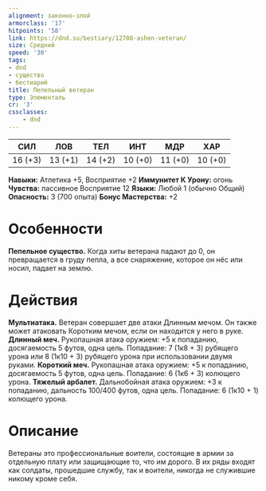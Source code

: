 ```yaml
---
alignment: законно-злой
armorclass: '17'
hitpoints: '58'
link: https://dnd.su/bestiary/12708-ashen-veteran/
size: Средний
speed: '30'
tags:
- dnd
- существо
- бестиарий
title: Пепельный ветеран
type: Элементаль
cr: '3'
cssclasses:
    - dnd
---
```



| СИЛ | ЛОВ | ТЕЛ | ИНТ | МДР | ХАР |
|---|---|---|---|---|---|
| 16 (+3) | 13 (+1) | 14 (+2) | 10 (+0) | 11 (+0) | 10 (+0) |
**Навыки:** Атлетика +5, Восприятие +2
**Иммунитет К Урону:** огонь
**Чувства:** пассивное Восприятие 12
**Языки:** Любой 1 (обычно Общий)
**Опасность:** 3 (700 опыта)
**Бонус Мастерства:** +2


# Особенности
**Пепельное существо.** Когда хиты ветерана падают до 0, он превращается в груду пепла, а все снаряжение, которое он нёс или носил, падает на землю.


# Действия
**Мультиатака.** Ветеран совершает две атаки Длинным мечом. Он также может атаковать Коротким мечом, если он находится у него в руке.
**Длинный меч.** Рукопашная атака оружием: +5 к попаданию, досягаемость 5 футов, одна цель. Попадание: 7 (1к8 + 3) рубящего урона или 8 (1к10 + 3) рубящего урона при использовании двумя руками.
**Короткий меч.** Рукопашная атака оружием: +5 к попаданию, досягаемость 5 футов, одна цель. Попадание: 6 (1к6 + 3) колющего урона.
**Тяжелый арбалет.** Дальнобойная атака оружием: +3 к попаданию, дальность 100/400 футов, одна цель. Попадание: 6 (1к10 + 1) колющего урона.


# Описание
Ветераны это профессиональные воители, состоящие в армии за отдельную плату или защищающие то, что им дорого. В их ряды входят как солдаты, прошедшие службу, так и воители, никогда не служившие никому кроме себя.